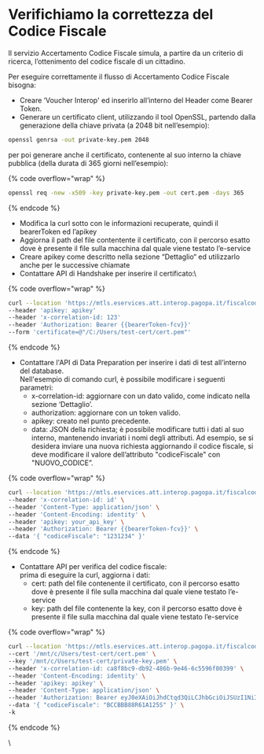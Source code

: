 # Verifichiamo la correttezza del Codice Fiscale

Il servizio Accertamento Codice Fiscale simula, a partire da un criterio di ricerca, l’ottenimento del codice fiscale di un cittadino.

Per eseguire correttamente il flusso di Accertamento Codice Fiscale bisogna:

* Creare ‘Voucher Interop' ed inserirlo all’interno del Header come Bearer Token.
* Generare un certificato client, utilizzando il tool OpenSSL, partendo dalla generazione della chiave privata (a 2048 bit nell’esempio):

```bash
openssl genrsa -out private-key.pem 2048
```

per poi generare anche il certificato, contenente al suo interno la chiave pubblica (della durata di 365 giorni nell’esempio):

{% code overflow="wrap" %}
```bash
openssl req -new -x509 -key private-key.pem -out cert.pem -days 365
```
{% endcode %}

* Modifica la curl sotto con le informazioni recuperate, quindi il bearerToken ed l’apikey
* Aggiorna il path del file contentente il certificato, con il percorso esatto dove è presente il file sulla macchina dal quale viene testato l’e-service
* Creare apikey come descritto nella sezione “Dettaglio“ ed utilizzarlo anche per le successive chiamate
* Contattare API di Handshake per inserire il certificato:\


{% code overflow="wrap" %}
```bash
curl --location 'https://mtls.eservices.att.interop.pagopa.it/fiscalcode-verification/data-preparation/handshake'
--header 'apikey: apikey'
--header 'x-correlation-id: 123'
--header 'Authorization: Bearer {{bearerToken-fcv}}'
--form 'certificate=@"/C:/Users/test-cert/cert.pem"'
```
{% endcode %}

* Contattare l'API di Data Preparation per inserire i dati di test all’interno del database.\
  Nell'esempio di comando curl, è possibile modificare i seguenti parametri:
  * x-correlation-id: aggiornare con un dato valido, come indicato nella sezione ‘Dettaglio’.
  * authorization: aggiornare con un token valido.
  * apikey: creato nel punto precedente.
  * data: JSON della richiesta; è possibile modificare tutti i dati al suo interno, mantenendo invariati i nomi degli attributi. Ad esempio, se si desidera inviare una nuova richiesta aggiornando il codice fiscale, si deve modificare il valore dell’attributo "codiceFiscale" con "NUOVO\_CODICE”.

{% code overflow="wrap" %}
```bash
curl --location 'https://mtls.eservices.att.interop.pagopa.it/fiscalcode-verification/data-preparation' \
--header 'x-correlation-id: id' \
--header 'Content-Type: application/json' \
--header 'Content-Encoding: identity' \
--header 'apikey: your_api_key' \
--header 'Authorization: Bearer {{bearerToken-fcv}}' \
--data '{ "codiceFiscale": "1231234" }'
```
{% endcode %}

* Contattare API per verifica del codice fiscale:\
  prima di eseguire la curl, aggiorna i dati:
  * cert: path del file contenente il certificato, con il percorso esatto dove è presente il file sulla macchina dal quale viene testato l’e-service
  * key: path del file contenente la key, con il percorso esatto dove è presente il file sulla macchina dal quale viene testato l’e-service

{% code overflow="wrap" %}
```bash
curl --location 'https://mtls.eservices.att.interop.pagopa.it/fiscalcode-verification/verifica' \
--cert '/mnt/c/Users/test-cert/cert.pem' \
--key '/mnt/c/Users/test-cert/private-key.pem' \
--header 'x-correlation-id: ca8f8bc9-db92-486b-9e46-6c5596f80399' \
--header 'Content-Encoding: identity' \
--header 'apikey: apikey' \
--header 'Content-Type: application/json' \
--header 'Authorization: Bearer eyJ0eXAiOiJhdCtqd3QiLCJhbGciOiJSUzI1NiIsInVzZSI6InNpZyIsImtpZCI6IjBlNWUxMDZlLTA4MDYtNDQwMi05ZTkzLTFlMGRlN2MwZTQ1OCJ9.eyJhdWQiOiJpbnRlcm9wLWF0dC1lc2VydmljZXMtZmlzLWNvZGUtdmVyIiwic3ViIjoiODUzMmRlMmItMzg2Zi00YWFjLWFkZmMtZTQ2ZDMzNGQzYWQwIiwibmJmIjoxNzE2NTU1MTI4LCJwdXJwb3NlSWQiOiI5MTBlYmYyMC1lMDVlLTQxNzMtYjY3NC00ZWI0NTQxMDAyZTYiLCJpc3MiOiJhdHQuaW50ZXJvcC5wYWdvcGEuaXQiLCJleHAiOjE3MTY1NjIzMjgsImlhdCI6MTcxNjU1NTEyOCwiY2xpZW50X2lkIjoiODUzMmRlMmItMzg2Zi00YWFjLWFkZmMtZTQ2ZDMzNGQzYWQwIiwianRpIjoiZDAwOTcwNjctNjUwZi00N2Y3LWJlZDgtNDBiOTYyZTQwODA2In0.j15xFa05OnnfHGaYnqnWHbWJNZJ4LQ5fP0eiVp6mp0vkepShpAW8JMdyINVg883In1omHfDnDD-J89-QprotO6Yu_QZCKeQ8DteVOolawfJHwYp9azyvrGP_Qth8fagAOJNEkKzwkC5keJrDKvx9Nq4cL5EUUlFYNR1vUawAh3lzfF1cHP2z6k455ApwmY5Cz7fmos-LzOkD-K4K9Yj2GlRHfMZPSqzIWLG-7s3NPYPpN3RvSRJY5DpuIPrY8g7OCcygQIy_ZUkjiQUtUArxM_0_Pb2Zkyp56u7KlPq25Vt-CUlcSw1Qu_kXuniOk1UsuJIcwqSCv3cI_ioHGPNO9Q' \
--data '{ "codiceFiscale": "BCCBBB88R61A125S" }' \
-k
```
{% endcode %}

\
